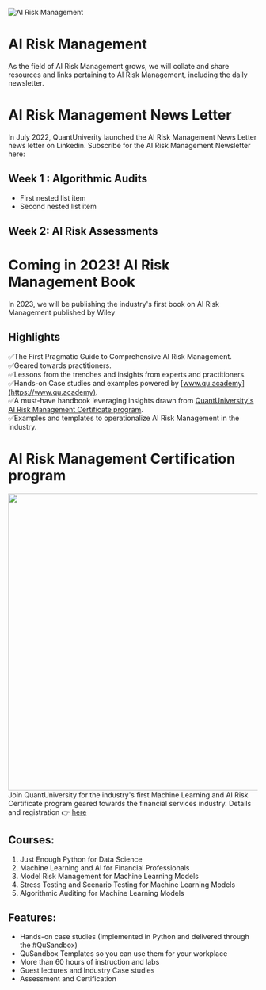 ![AI Risk Management](https://media-exp2.licdn.com/dms/image/C5616AQHvwqh1Y29Rsg/profile-displaybackgroundimage-shrink_350_1400/0/1657134648528?e=1663804800&v=beta&t=pBW1f5UAAv34K-k8r51zQLG_k1qz_asXGREEepK9rPc)
# AI Risk Management
As the field of AI Risk Management grows, we will collate and share resources and links pertaining to AI Risk Management, including the daily newsletter.

# AI Risk Management News Letter
In July 2022, QuantUniverity launched the AI Risk Management News Letter news letter on Linkedin. Subscribe for the AI Risk Management Newsletter here:
## Week 1 : Algorithmic Audits
   - First nested list item
   - Second nested list item
## Week 2: AI Risk Assessments  

# Coming in 2023! AI Risk Management Book
In 2023, we will be publishing the industry's first book on AI Risk Management published by Wiley

## Highlights
✅The First Pragmatic Guide to Comprehensive AI Risk Management. </br>
✅Geared towards practitioners. </br>
✅Lessons from the trenches and insights from experts and practitioners. </br>
✅Hands-on Case studies and examples powered by [www.qu.academy](https://www.qu.academy). </br>
✅A must-have handbook leveraging insights drawn from [QuantUniversity's AI Risk Management Certificate program](https://github.com/airiskmgt/AI-Risk-Management/edit/main/README.md#ai-risk-management-certification-program). </br>
✅Examples and templates to operationalize AI Risk Management in the industry. </br>

 
# AI Risk Management Certification program
<img src="https://quantuniversity.com/assets/img/machine-learning-AI-risk-certificate-program-process.png" width="600"> </br>
Join QuantUniversity for the industry's first Machine Learning and AI Risk Certificate program geared towards the financial services industry.
Details and registration 👉 <a href="https://quantuniversity.com/course-details/mlrisk.html" target="_blank">here</a>

## Courses:

1. Just Enough Python for Data Science
2. Machine Learning and AI for Financial Professionals
3. Model Risk Management for Machine Learning Models
4. Stress Testing and Scenario Testing for Machine Learning Models
5. Algorithmic Auditing for Machine Learning Models

## Features:

- Hands-on case studies (Implemented in Python and delivered through the #QuSandbox)
- QuSandbox Templates so you can use them for your workplace
- More than 60 hours of instruction and labs
- Guest lectures and Industry Case studies
- Assessment and Certification

